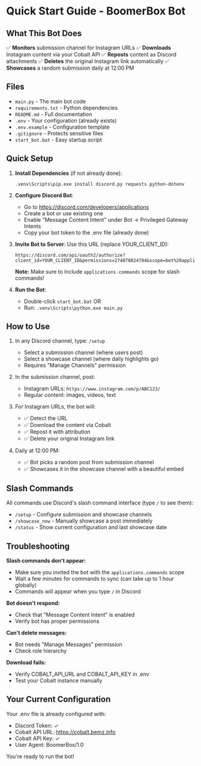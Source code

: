 # Quick Start Guide - BoomerBox Bot

## What This Bot Does

✅ **Monitors** submission channel for Instagram URLs
✅ **Downloads** Instagram content via your Cobalt API
✅ **Reposts** content as Discord attachments
✅ **Deletes** the original Instagram link automatically
✅ **Showcases** a random submission daily at 12:00 PM

## Files

- `main.py` - The main bot code
- `requirements.txt` - Python dependencies
- `README.md` - Full documentation
- `.env` - Your configuration (already exists)
- `.env.example` - Configuration template
- `.gitignore` - Protects sensitive files
- `start_bot.bat` - Easy startup script

## Quick Setup

1. **Install Dependencies** (if not already done):
   ```
   .venv\Scripts\pip.exe install discord.py requests python-dotenv
   ```

2. **Configure Discord Bot**:
   - Go to https://discord.com/developers/applications
   - Create a bot or use existing one
   - Enable "Message Content Intent" under Bot → Privileged Gateway Intents
   - Copy your bot token to the .env file (already done)

3. **Invite Bot to Server**:
   Use this URL (replace YOUR_CLIENT_ID):
   ```
   https://discord.com/api/oauth2/authorize?client_id=YOUR_CLIENT_ID&permissions=274878024704&scope=bot%20applications.commands
   ```
   **Note:** Make sure to include `applications.commands` scope for slash commands!

4. **Run the Bot**:
   - Double-click `start_bot.bat` OR
   - Run: `.venv\Scripts\python.exe main.py`

## How to Use

1. In any Discord channel, type: `/setup`
   - Select a submission channel (where users post)
   - Select a showcase channel (where daily highlights go)
   - Requires "Manage Channels" permission

2. In the submission channel, post:
   - Instagram URLs: `https://www.instagram.com/p/ABC123/`
   - Regular content: images, videos, text
   
3. For Instagram URLs, the bot will:
   - ✅ Detect the URL
   - ✅ Download the content via Cobalt
   - ✅ Repost it with attribution
   - ✅ Delete your original Instagram link

4. Daily at 12:00 PM:
   - ✅ Bot picks a random post from submission channel
   - ✅ Showcases it in the showcase channel with a beautiful embed

## Slash Commands

All commands use Discord's slash command interface (type `/` to see them):

- `/setup` - Configure submission and showcase channels
- `/showcase_now` - Manually showcase a post immediately
- `/status` - Show current configuration and last showcase date

## Troubleshooting

**Slash commands don't appear:**
- Make sure you invited the bot with the `applications.commands` scope
- Wait a few minutes for commands to sync (can take up to 1 hour globally)
- Commands will appear when you type `/` in Discord

**Bot doesn't respond:**
- Check that "Message Content Intent" is enabled
- Verify bot has proper permissions

**Can't delete messages:**
- Bot needs "Manage Messages" permission
- Check role hierarchy

**Download fails:**
- Verify COBALT_API_URL and COBALT_API_KEY in .env
- Test your Cobalt instance manually

## Your Current Configuration

Your .env file is already configured with:
- Discord Token: ✓
- Cobalt API URL: https://cobalt.bemz.info
- Cobalt API Key: ✓
- User Agent: BoomerBox/1.0

You're ready to run the bot!

